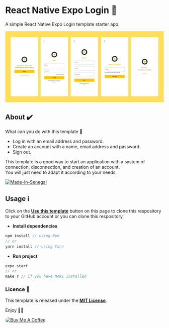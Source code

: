 # React Native Expo Login 🚀

A simple React Native Expo Login template starter app.  

![all-screens](screenshots/all-screens.png)

## About ✔️

What can you do with this template 🤔

- Log in with an email address and password.
- Create an account with a name, email address and password.
- Sign out.

This template is a good way to start an application with a system of connection, disconnection, and creation of an account.  
You will just need to adapt it according to your needs.

[![Made-In-Senegal](https://github.com/GalsenDev221/made.in.senegal/blob/master/assets/badge.svg)](https://github.com/GalsenDev221/made.in.senegal)

## Usage ℹ️

Click on the **[Use this template]()** button on this page to clone this respository to your GitHub account or you can clone this respository.

- **Install dependencies**

```js
npm install // using Npm
// or
yarn install // using Yarn
```

- **Run project**

```js
expo start
// or
make r // if you have MAKE installed
```

### Licence 🚨

This template is released under the **[MIT License](LICENSE.md)**.

Enjoy ✌🏽

<a href="https://www.buymeacoffee.com/daoodaba975" target="_blank"><img src="https://cdn.buymeacoffee.com/buttons/lato-orange.png" alt="Buy Me A Coffee" style="height: 51px !important;width: 217px !important; border-radius: 10px;" ></a>